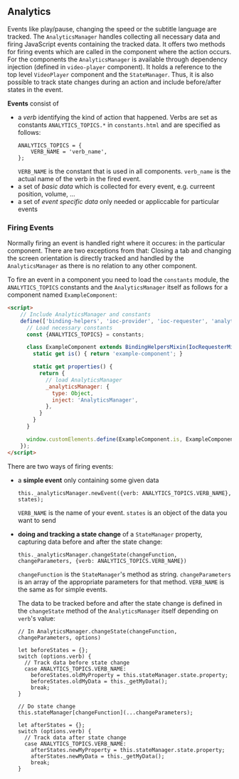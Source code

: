 ## Analytics

Events like play/pause, changing the speed or the subtitle language are tracked. The `AnalyticsManager` handles collecting all necessary data and firing JavaScript events containing the tracked data. It offers two methods for firing events which are called in the component where the action occurs. For the components the `AnalyticsManager` is available through dependency injection (defined in `video-player` component). It holds a reference to the top level `VideoPlayer` component and the `StateManager`. Thus, it is also possible to track state changes during an action and include before/after states in the event.

**Events** consist of
* a *verb* identifying the kind of action that happened. Verbs are set as constants `ANALYTICS_TOPICS.*` in `constants.html` and are specified as follows:
    ```JS
    ANALYTICS_TOPICS = {
        VERB_NAME = 'verb_name',
    };
    ```
    `VERB_NAME` is the constant that is used in all components. `verb_name` is the actual name of the verb in the fired event.
* a set of *basic data* which is collected for every event, e.g. curreent position, volume, ...
* a set of *event specific data* only needed or appliccable for particular events

### Firing Events
Normally firing an event is handled right where it occures: in the particular component. There are two exceptions from that: Closing a tab and changing the screen orientation is directly tracked and handled by the `AnalyticsManager` as there is no relation to any other component.

To fire an event in a component you need to load the `constants` module, the `ANALYTICS_TOPICS` constants and the `AnalyticsManager` itself as follows for a component named `ExampleComponent`:
```HTML
<script>
    // Include AnalyticsManager and constants
    define(['binding-helpers', 'ioc-provider', 'ioc-requester', 'analytics-manager', 'constants'], (BindingHelpersMixin, IocProviderMixin, IocRequesterMixin, AnalyticsManager, constants) => {
      // Load necessary constants
      const {ANALYTICS_TOPICS} = constants;

      class ExampleComponent extends BindingHelpersMixin(IocRequesterMixin(IocProviderMixin(Polymer.Element))) {
        static get is() { return 'example-component'; }

        static get properties() {
          return {
            // load AnalyticsManager
            _analyticsManager: {
              type: Object,
              inject: 'AnalyticsManager',
            },
          }
        }
      }

      window.customElements.define(ExampleComponent.is, ExampleComponent);
    });
</script>
```

There are two ways of firing events:
* a **simple event** only containing some given data
    ```JS
    this._analyticsManager.newEvent({verb: ANALYTICS_TOPICS.VERB_NAME}, states);
    ```
    `VERB_NAME` is the name of your event. `states` is an object of the data you want to send
* **doing and tracking a state change** of a `StateManager` property, capturing data before and after the state change:
    ```JS
    this._analyticsManager.changeState(changeFunction, changeParameters, {verb: ANALYTICS_TOPICS.VERB_NAME})
    ```
    `changeFunction` is the `StateManager`'s method as string. `changeParameters` is an array of the appropriate parameters for that method. `VERB_NAME` is the same as for simple events.

    The data to be tracked before and after the state change is defined in the `changeState` method of the `AnalyticsManager` itself depending on `verb`'s value:
    ```JS
    // In AnalyticsManager.changeState(changeFunction, changeParameters, options)

    let beforeStates = {};
    switch (options.verb) {
      // Track data before state change
      case ANALYTICS_TOPICS.VERB_NAME:
        beforeStates.oldMyProperty = this.stateManager.state.property;
        beforeStates.oldMyData = this._getMyData();
        break;
    }

    // Do state change
    this.stateManager[changeFunction](...changeParameters);

    let afterStates = {};
    switch (options.verb) {
      // Track data after state change
      case ANALYTICS_TOPICS.VERB_NAME:
        afterStates.newMyProperty = this.stateManager.state.property;
        afterStates.newMyData = this._getMyData();
        break;
    }
    ```